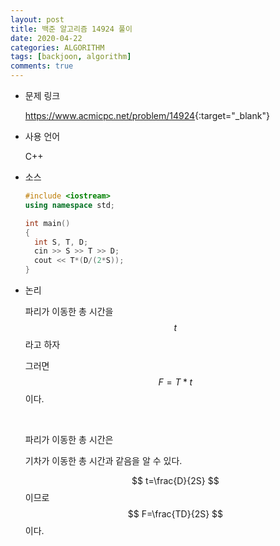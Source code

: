 ```yaml
---
layout: post
title: 백준 알고리즘 14924 풀이
date: 2020-04-22
categories: ALGORITHM
tags: [backjoon, algorithm]
comments: true
---
```


* 문제 링크

  <https://www.acmicpc.net/problem/14924>{:target="_blank"}

* 사용 언어

  C++

* 소스

  ```c++
  #include <iostream>
  using namespace std;
  
  int main()
  {
  	int S, T, D;
  	cin >> S >> T >> D;
  	cout << T*(D/(2*S));
  }
  ```
  
* 논리

  파리가 이동한 총 시간을 
  $$
  t
  $$
  라고 하자
  
  그러면 
  $$
  F=T*t
  $$
  이다.
  
  <br>
  
  파리가 이동한 총 시간은
  
  기차가 이동한 총 시간과 같음을 알 수 있다.
  
  $$
  t=\frac{D}{2S}
  $$
  이므로 
  $$
  F=\frac{TD}{2S}
  $$
  이다.
  
  